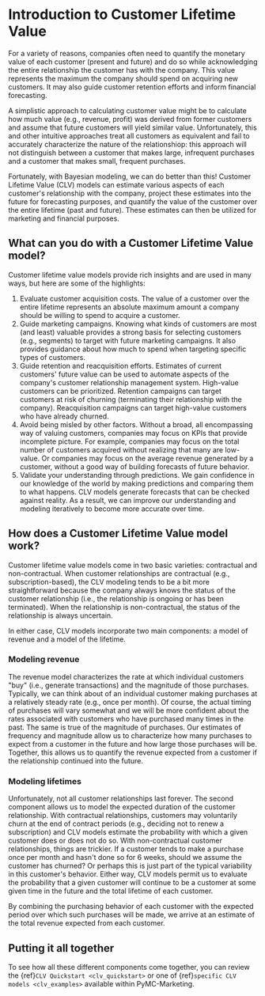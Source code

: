 # Introduction to Customer Lifetime Value

For a variety of reasons, companies often need to quantify the monetary value of each customer (present and future) and do so while acknowledging the entire relationship the customer has with the company.  This value represents the maximum the company should spend on acquiring new customers.  It may also guide customer retention efforts and inform financial forecasting.

A simplistic approach to calculating customer value might be to calculate how much value (e.g., revenue, profit) was derived from former customers and assume that future customers will yield similar value.  Unfortunately, this and other intuitive approaches treat all customers as equivalent and fail to accurately characterize the nature of the relationshiop: this approach will not distinguish between a customer that makes large, infrequent purchases and a customer that makes small, frequent purchases.

Fortunately, with Bayesian modeling, we can do better than this! Customer Lifetime Value (CLV) models can estimate various aspects of each customer's relationship with the company, project these estimates into the future for forecasting purposes, and quantify the value of the customer over the entire lifetime (past and future).  These estimates can then be utilized for marketing and financial purposes.

## What can you do with a Customer Lifetime Value model?
Customer lifetime value models provide rich insights and are used in many ways, but here are some of the highlights:

1. Evaluate customer acquisition costs. The value of a customer over the entire lifetime represents an absolute maximum amount a company should be willing to spend to acquire a customer.
2. Guide marketing campaigns.  Knowing what kinds of customers are most (and least) valuable provides a strong basis for selecting customers (e.g., segments) to target with future marketing campaigns. It also provides guidance about how much to spend when targeting specific types of customers.
3. Guide retention and reacquisition efforts. Estimates of current customers' future value can be used to automate aspects of the company's customer relationship management system. High-value customers can be prioritized. Retention campaigns can target customers at risk of churning (terminating their relationship with the company).  Reacquisition campaigns can target high-value customers who have already churned.
4. Avoid being misled by other factors. Without a broad, all encompassing way of valuing customers, companies may focus on KPIs that provide incomplete picture.  For example, companies may focus on the total number of customers acquired without realizing that many are low-value. Or companies may focus on the average revenue generated by a customer, without a good way of building forecasts of future behavior.
5. Validate your understanding through predictions. We gain confidence in our knowledge of the world by making predictions and comparing them to what happens. CLV models generate forecasts that can be checked against reality. As a result, we can improve our understanding and modeling iteratively to become more accurate over time.

## How does a Customer Lifetime Value model work?
Customer lifetime value models come in two basic varieties: contractual and non-contractual.  When customer relationships are contractual (e.g., subscription-based), the CLV modeling tends to be a bit more straightforward because the company always knows the status of the customer relationship (i.e., the relationship is ongoing or has been terminated). When the relationship is non-contractual, the status of the relationship is always uncertain.

In either case, CLV models incorporate two main components: a model of revenue and a model of the lifetime.

### Modeling revenue

The revenue model characterizes the rate at which individual customers "buy" (i.e., generate transactions) and the magnitude of those purchases.  Typically, we can think about of an individual customer making purchases at a relatively steady rate (e.g., once per month). Of course, the actual timing of purchases will vary somewhat and we will be more confident about the rates associated with customers who have purchased many times in the past. The same is true of the magnitude of purchases.  Our estimates of frequency and magnitude allow us to characterize how many purchases to expect from a customer in the future and how large those purchases will be.  Together, this allows us to quantify the revenue expected from a customer if the relationship continued into the future.

### Modeling lifetimes

Unfortunately, not all customer relationships last forever.  The second component allows us to model the expected duration of the customer relationship.  With contractual relationships, customers may voluntarily churn at the end of contract periods (e.g., deciding not to renew a subscription) and CLV models estimate the probability with which a given customer does or does not do so.  With non-contractual customer relationships, things are trickier. If a customer tends to make a purchase once per month and hasn't done so for 6 weeks, should we assume the customer has churned? Or perhaps this is just part of the typical variability in this customer's behavior. Either way, CLV models permit us to evaluate the probability that a given customer will continue to be a customer at some given time in the future and the total lifetime of each customer.

By combining the purchasing behavior of each customer with the expected period over which such purchases will be made, we arrive at an estimate of the total revenue expected from each customer.

## Putting it all together
To see how all these different components come together, you can review the {ref}`CLV Quickstart <clv_quickstart>` or one of {ref}`specific CLV models <clv_examples>` available within PyMC-Marketing. 